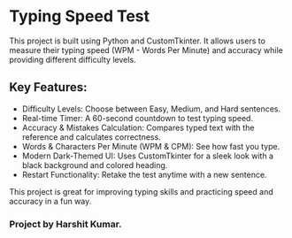 # Typing Speed Test
This project is built using Python and CustomTkinter. It allows users to measure their typing speed (WPM - Words Per Minute) and accuracy while providing different difficulty levels.

## Key Features:
- Difficulty Levels: Choose between Easy, Medium, and Hard sentences.
- Real-time Timer: A 60-second countdown to test typing speed.
- Accuracy & Mistakes Calculation: Compares typed text with the reference and calculates correctness.
- Words & Characters Per Minute (WPM & CPM): See how fast you type.
- Modern Dark-Themed UI: Uses CustomTkinter for a sleek look with a black background and colored heading.
- Restart Functionality: Retake the test anytime with a new sentence.

This project is great for improving typing skills and practicing speed and accuracy in a fun way.

### Project by Harshit Kumar.
